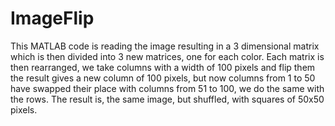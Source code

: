 ImageFlip
=========

This MATLAB code is reading the image resulting in a 3 dimensional matrix which is then divided into 3 new matrices, one for each color.
Each matrix is then rearranged, we take columns with a width of 100 pixels and flip them the result gives a new column of 100 pixels,
but now columns from 1 to 50 have swapped their place with columns from 51 to 100, we do the same with the rows. The result is, the same image,
but shuffled, with squares of 50x50 pixels.
